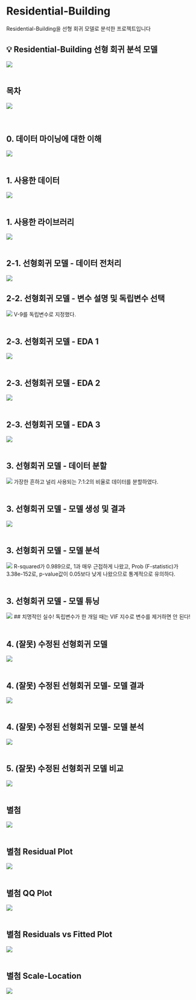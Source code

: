 # Residential-Building
Residential-Building을 선형 회귀 모델로 분석한 프로젝트입니다
<br/>
<aside>
<h2>💡  Residential-Building 선형 회귀 분석 모델</h2>
<img src=https://github.com/user-attachments/assets/1ccce030-5b11-4ab8-b64f-c0bf6f72cc25>
<br/>
<br/>
  
<h2>목차</h2>
<img src=https://github.com/user-attachments/assets/89256db5-43be-4e1a-b24e-a01361f14800>
</aside>
<br/>
<br/>

<h2>0. 데이터 마이닝에 대한 이해</h2>
<img src=https://github.com/user-attachments/assets/cd287396-cfef-4b4a-9c23-ae80074488a6>
<br/>
<br/>

<h2>1. 사용한 데이터</h2>
<img src=https://github.com/user-attachments/assets/76f0bad9-003e-48d8-b35a-99c8727131e6>
<br/>
<br/>

<h2>1. 사용한 라이브러리</h2>
<img src=https://github.com/user-attachments/assets/2ff1097e-2188-4e97-9966-6341c21dd8a7>
<br/>
<br/>

<h2>2-1. 선형회귀 모델 - 데이터 전처리</h2>
<img src=https://github.com/user-attachments/assets/e5d75b0f-226d-4a2d-a070-09cf1bbb68ad?
<br/>
<br/>

<h2>2-2. 선형회귀 모델 - 변수 설명 및 독립변수 선택</h2>
<img src=https://github.com/user-attachments/assets/64c65fba-395b-4c02-a7c9-534845e18aac>
V-9를 독립변수로 지정했다.
<br/>
<br/>

<h2>2-3. 선형회귀 모델 - EDA 1</h2>
<img src=https://github.com/user-attachments/assets/80418d67-064b-4b8b-93f0-8f7c465176fd>
<br/>
<br/>

<h2>2-3. 선형회귀 모델 - EDA 2</h2>
<img src=https://github.com/user-attachments/assets/86bcf922-74a4-45f6-b0cc-5b254b710c6f>
<br/>
<br/>

<h2>2-3. 선형회귀 모델 - EDA 3</h2>
<img src=https://github.com/user-attachments/assets/8d29c62f-1eec-4f72-915c-bbdac565bcf5>
<br/>
<br/>


<h2>3. 선형회귀 모델 - 데이터 분할</h2>
<img src=https://github.com/user-attachments/assets/0761402b-00b5-4d0f-8e88-c196b3abc910>
가장한 흔하고 널리 사용되는 7:1:2의 비율로 데이터를 분할하였다.
<br/>
<br/>

<h2>3. 선형회귀 모델 - 모델 생성 및 결과</h2>
<img src=https://github.com/user-attachments/assets/5d6cb8df-e8a4-4bce-b940-056a6f8ba99b>
<br/>
<br/>


<h2>3. 선형회귀 모델 - 모델 분석</h2>
<img src=https://github.com/user-attachments/assets/b4706aed-851e-4478-92e4-629a0207fbd3>
R-squared가 0.989으로, 1과 매우 근접하게 나왔고, Prob (F-statistic)가 3.38e-152로, p-value값이 0.05보다 낮게 나왔으므로 통계적으로 유의하다.
<br/>
<br/>

<h2>3. 선형회귀 모델 - 모델 튜닝</h2>
<img src=https://github.com/user-attachments/assets/181f90b3-b5c4-4723-8c27-355944272ce3>
## 치명적인 실수! 독립변수가 한 개일 때는 VIF 지수로 변수를 제거하면 안 된다!
<br/>
<br/>


<h2>4. (잘못) 수정된 선형회귀 모델</h2>
<img src=https://github.com/user-attachments/assets/28004b37-7b4a-4ced-8200-22778fab78f2>
<br/>
<br/>


<h2>4. (잘못) 수정된 선형회귀 모델- 모델 결과</h2>
<img src=https://github.com/user-attachments/assets/8c92bedf-a310-4ced-aeca-ca80f6c2bd1e>
<br/>
<br/>

<h2>4. (잘못) 수정된 선형회귀 모델- 모델 분석</h2>
<img src=https://github.com/user-attachments/assets/bf873a70-f76f-47ed-b104-3e3a1f9548c8>
<br/>
<br/>


<h2>5. (잘못) 수정된 선형회귀 모델 비교</h2>
<img src=https://github.com/user-attachments/assets/28169650-5228-478a-ba33-2659762b9a54>
<br/>
<br/>

<h2>별첨</h2>
<img src=https://github.com/user-attachments/assets/59d15da8-183d-4402-a9f8-0b7a4ba504d9>
<br/>
<br/>

<h2>별첨 Residual Plot</h2>
<img src=https://github.com/user-attachments/assets/778d5562-7968-498c-9f50-587b6fe7ec23>
<br/>
<br/>


<h2>별첨 QQ Plot</h2>
<img src=https://github.com/user-attachments/assets/6ab0f1b8-9c2d-480b-8e55-3bb4cd34912f>
<br/>
<br/>


<h2>별첨 Residuals vs Fitted Plot</h2>
<img src=https://github.com/user-attachments/assets/bdb2bc02-d299-470a-bf55-17f3cd34c33f>
<br/>
<br/>

<h2>별첨 Scale-Location</h2>
<img src=https://github.com/user-attachments/assets/34162ced-8400-4976-b7ff-f3455aced04d>
<br/>
<br/>


</aside>
